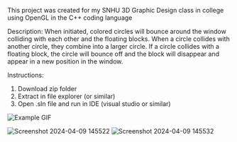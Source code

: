 This project was created for my SNHU 3D Graphic Design class in college using OpenGL in the C++ coding language

Description:
When initiated, colored circles will bounce around the window colliding with each other and the floating blocks. When a circle collides with another circle, they combine into a larger circle. If a circle collides with a floating block, the circle will bounce off and the block will disappear and appear in a new position in the window. 

Instructions:
1. Download zip folder
2. Extract in file explorer (or similar)
3. Open .sln file and run in IDE (visual studio or similar)

![Example GIF](https://i.imgur.com/example.gif)

![Screenshot 2024-04-09 145522](https://github.com/ErikSierra/2D-animation/assets/120680439/4509d256-fe16-4a51-94ab-56eee48bf8e4)
![Screenshot 2024-04-09 145532](https://github.com/ErikSierra/2D-animation/assets/120680439/97c83405-e5b5-49e2-9534-7f375dfdd3f6)

